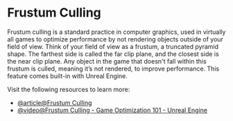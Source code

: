 # Frustum Culling

Frustum culling is a standard practice in computer graphics, used in virtually all games to optimize performance by not rendering objects outside of your field of view. Think of your field of view as a frustum, a truncated pyramid shape. The farthest side is called the far clip plane, and the closest side is the near clip plane. Any object in the game that doesn't fall within this frustum is culled, meaning it’s not rendered, to improve performance. This feature comes built-in with Unreal Engine.

Visit the following resources to learn more:

- [@article@Frustum Culling](https://gamedev.net/tutorials/programming/general-and-gameplay-programming/frustum-culling-r4613/)
- [@video@Frustum Culling - Game Optimization 101 - Unreal Engine](https://www.youtube.com/watch?v=Ql56s1erTMI)
